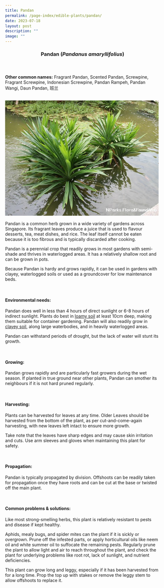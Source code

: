 ```yaml
---
title: Pandan
permalink: /page-index/edible-plants/pandan/
date: 2023-07-18
layout: post
description: ""
image: ""
---
```

<header> 
	<h3>Pandan (<em>Pandanus amaryllifolius</em>)</h3> 
</header> 
 
<section> 
	<p><strong>Other common names:</strong> Fragrant Pandan, Scented Pandan, Screwpine, Fragrant Screwpine, Indonesian Screwpine, Pandan Rampeh, Pandan Wangi, Daun Pandan, 班兰</p> 
	<br> 
</section> 
 
<section>
	<img title="Photo by Flora and Fauna Web." src="/images/Plants/pandan_ffw.jfif">
	<p>Pandan is a common herb grown in a wide variety of gardens across Singapore. Its fragrant leaves produce a juice that is used to flavour desserts, tea, meat dishes, and rice. The leaf itself cannot be eaten because it is too fibrous and is typically discarded after cooking.</p>
	<p>Pandan is a perennial crop that readily grows in most gardens with semi-shade and thrives in waterlogged areas. It has a relatively shallow root and can be grown in pots.</p>
	<p>Because Pandan is hardy and grows rapidly, it can be used in gardens with clayey, waterlogged soils or used as a groundcover for low maintenance beds.</p>
  <br> 
</section> 
 
<section> 
  <h4>Environmental needs:</h4> 
		 <p> Pandan does well in less than 4 hours of direct sunlight or 6-8 hours of indirect sunlight. Plants do best in <a href="https://staging.dmhtu0pi4p9u7.amplifyapp.com/page-index/horticulture-techniques/soil/">loamy soil</a> at least 10cm deep, making them suitable for container gardening. Pandan will also readily grow in <a href="https://staging.dmhtu0pi4p9u7.amplifyapp.com/page-index/horticulture-techniques/soil/">clayey soil</a>, along large waterbodies, and in heavily waterlogged areas.</p>
		<p>Pandan can withstand periods of drought, but the lack of water will stunt its growth.</p> 
	<br> 
</section> 
  
<section> 
  <h4>Growing:</h4> 
		<p>Pandan grows rapidly and are particularly fast growers during the wet season. If planted in true ground near other plants, Pandan can smother its neighbours if it is not hard pruned regularly.</p> 
	<br> 
</section> 
 
<section> 
  <h4>Harvesting:</h4> 
		<p>Plants can be harvested for leaves at any time. Older Leaves should be harvested from the bottom of the plant, as per cut-and-come-again harvesting, with new leaves left intact to ensure more growth.</p>
		<p>Take note that the leaves have sharp edges and may cause skin irritation and cuts. Use arm sleeves and gloves when maintaining this plant for safety.</p> 
	<br> 
</section> 
  
<section> 
  <h4>Propagation:</h4> 
		<p>Pandan is typically propagated by division. Offshoots can be readily taken for propagation once they have roots and can be cut at the base or twisted off the main plant.</p> 
	<br> 
</section> 
 
<section> 
  <h4>Common problems &amp; solutions:</h4> 
		<p> Like most strong-smelling herbs, this plant is relatively resistant to pests and disease if kept healthy.</p>
		<p>Aphids, mealy bugs, and spider mites can the plant if it is sickly or overgrown. Prune off the infested parts, or apply horticultural oils like neem oil and white summer oil to suffocate the remaining pests. Regularly prune the plant to allow light and air to reach throughout the plant, and check the plant for underlying problems like root rot, lack of sunlight, and nutrient deficiencies.</p>
		<p>This plant can grow long and leggy, especially if it has been harvested from for a long time. Prop the top up with stakes or remove the leggy stem to allow offshoots to replace it.</p>
	<br> 
</section>